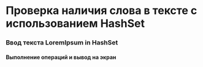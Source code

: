 

# Проверка наличия слова в тексте с использованием HashSet

### Ввод текста LoremIpsum in HashSet

#### Выполнение операций и вывод на экран
